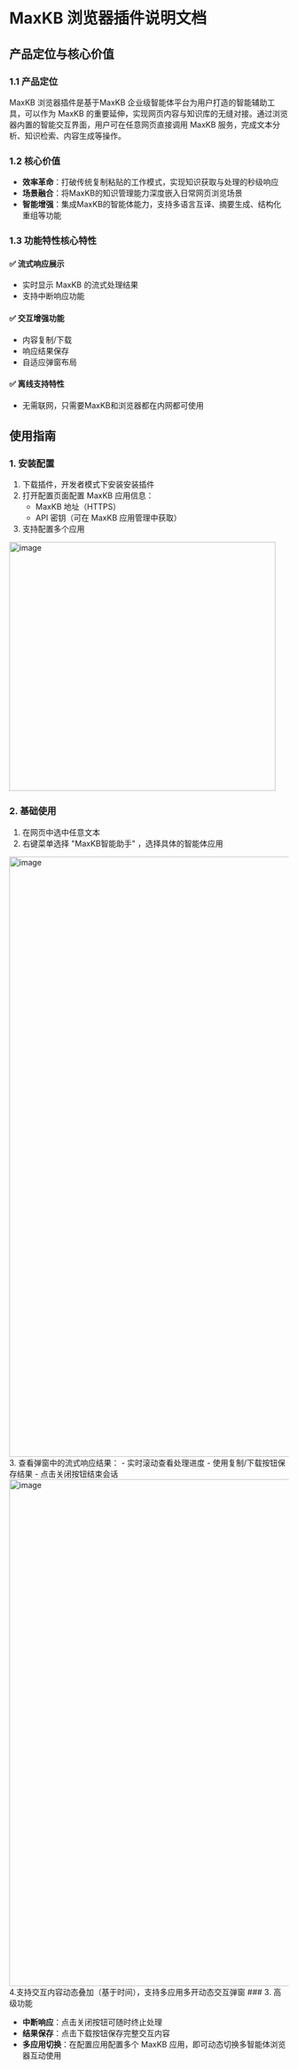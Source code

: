 # MaxKB 浏览器插件说明文档

## 产品定位与核心价值

### 1.1 产品定位

MaxKB 浏览器插件是基于MaxKB 企业级智能体平台为用户打造的智能辅助工具，可以作为 MaxKB 的重要延伸，实现网页内容与知识库的无缝对接。通过浏览器内置的智能交互界面，用户可在任意网页直接调用 MaxKB 服务，完成文本分析、知识检索、内容生成等操作。

### 1.2 核心价值

- **效率革命**：打破传统复制粘贴的工作模式，实现知识获取与处理的秒级响应
- **场景融合**：将MaxKB的知识管理能力深度嵌入日常网页浏览场景
- **智能增强**：集成MaxKB的智能体能力，支持多语言互译、摘要生成、结构化重组等功能

### 1.3 功能特性核心特性

#### ✅ 流式响应展示

- 实时显示 MaxKB 的流式处理结果
- 支持中断响应功能

#### ✅ 交互增强功能

- 内容复制/下载
- 响应结果保存
- 自适应弹窗布局

#### ✅ 离线支持特性

- 无需联网，只需要MaxKB和浏览器都在内网都可使用

## 使用指南

### 1. 安装配置

1. 下载插件，开发者模式下安装安装插件
2. 打开配置页面配置 MaxKB 应用信息：
   - MaxKB 地址（HTTPS）
   - API 密钥（可在 MaxKB 应用管理中获取）
3. 支持配置多个应用
<img width="480" height="448" alt="image" src="https://github.com/user-attachments/assets/69ea3e3f-aa7c-43bc-8680-ed852285a49d" />

### 2. 基础使用

1. 在网页中选中任意文本
2. 右键菜单选择 "MaxKB智能助手" ，选择具体的智能体应用
<img width="3840" height="1080" alt="image" src="https://github.com/user-attachments/assets/cb2b93ed-2887-467c-9799-a42a9a268f3d" />
3. 查看弹窗中的流式响应结果：
   - 实时滚动查看处理进度
   - 使用复制/下载按钮保存结果
   - 点击关闭按钮结束会话
<img width="1318" height="912" alt="image" src="https://github.com/user-attachments/assets/7fdc8bb0-819f-4e2d-9bdb-0bdde759d8bc" />
4.支持交互内容动态叠加（基于时间），支持多应用多开动态交互弹窗
### 3. 高级功能

- **中断响应**：点击关闭按钮可随时终止处理
- **结果保存**：点击下载按钮保存完整交互内容
- **多应用切换**：在配置应用配置多个 MaxKB 应用，即可动态切换多智能体浏览器互动使用

